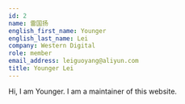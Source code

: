 ```yaml
---
id: 2
name: 雷国扬
english_first_name: Younger
english_last_name: Lei
company: Western Digital
role: member
email_address: leiguoyang@aliyun.com
title: Younger Lei
---
```


Hi, I am Younger. I am a maintainer of this website.


